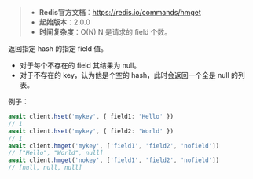 > - **Redis官方文档**：https://redis.io/commands/hmget
> - **起始版本**：2.0.0
> - **时间复杂度**：O(N) N 是请求的 field 个数。

返回指定 hash 的指定 field 值。

- 对于每个不存在的 field 其结果为 null。
- 对于不存在的 key，认为他是个空的 hash，此时会返回一个全是 null 的列表。

例子：

```typescript
await client.hset('mykey', { field1: 'Hello' })
// 1
await client.hset('mykey', { field2: 'World' })
// 1
await client.hmget('mykey', ['field1', 'field2', 'nofield'])
// ["Hello", "World", null]
await client.hmget('nokey', ['field1', 'field2', 'nofield'])
// [null, null, null]
```
